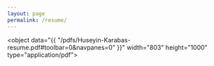 ```yaml
---
layout: page
permalink: /resume/
---
```


<object data="{{ "/pdfs/Huseyin-Karabas-resume.pdf#toolbar=0&navpanes=0" }}" width="803" height="1000" type="application/pdf"></object>
